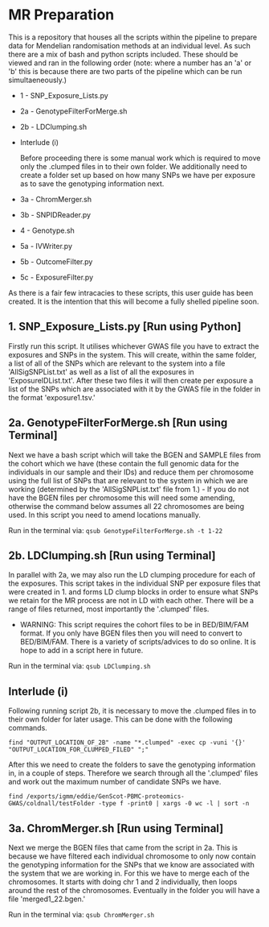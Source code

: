 # MR Preparation
This is a repository that houses all the scripts within the pipeline to prepare data for Mendelian randomisation methods at an individual level. As such there are a mix of bash and python scripts included. These should be viewed and ran in the following order (note: where a number has an 'a' or 'b' this is because there are two parts of the pipeline which can be run simultaeneously.)

- 1 - SNP_Exposure_Lists.py
- 2a - GenotypeFilterForMerge.sh
- 2b - LDClumping.sh

- Interlude (i)

  Before proceeding there is some manual work which is required to move only the .clumped files in to their own folder. We additionally need to create a folder set up based on how many SNPs we have per exposure as to save the genotyping information next.

- 3a - ChromMerger.sh
- 3b - SNPIDReader.py
- 4 - Genotype.sh
- 5a - IVWriter.py
- 5b - OutcomeFilter.py
- 5c - ExposureFilter.py

As there is a fair few intracacies to these scripts, this user guide has been created. It is the intention that this will become a fully shelled pipeline soon.

## 1. SNP_Exposure_Lists.py [Run using Python]
Firstly run this script. It utilises whichever GWAS file you have to extract the exposures and SNPs in the system. This will create, within the same folder, a list of all of the SNPs which are relevant to the system into a file 'AllSigSNPList.txt' as well as a list of all the exposures in 'ExposureIDList.txt'. After these two files it will then create per exposure a list of the SNPs which are associated with it by the GWAS file in the folder in the format 'exposure1.tsv.'

## 2a. GenotypeFilterForMerge.sh [Run using Terminal]
Next we have a bash script which will take the BGEN and SAMPLE files from the cohort which we have (these contain the full genomic data for the individuals in our sample and their IDs) and reduce them per chromosome using the full list of SNPs that are relevant to the system in which we are working (determined by the 'AllSigSNPList.txt' file from 1.) - If you do not have the BGEN files per chromosome this will need some amending, otherwise the command below assumes all 22 chromosomes are being used. In this script you need to amend locations manually. 

Run in the terminal via: ``` qsub GenotypeFilterForMerge.sh -t 1-22 ```

## 2b. LDClumping.sh [Run using Terminal]
In parallel with 2a, we may also run the LD clumping procedure for each of the exposures. This script takes in the individual SNP per exposure files that were created in 1. and forms LD clump blocks in order to ensure what SNPs we retain for the MR process are not in LD with each other. There will be a range of files returned, most importantly the '.clumped' files.
- WARNING: This script requires the cohort files to be in BED/BIM/FAM format. If you only have BGEN files then you will need to convert to BED/BIM/FAM. There is a variety of scripts/advices to do so online. It is hope to add in a script here in future.

Run in the terminal via: ``` qsub LDClumping.sh ```

## Interlude (i)
Following running script 2b, it is necessary to move the .clumped files in to their own folder for later usage. This can be done with the following commands.
```
find "OUTPUT_LOCATION_OF_2B" -name "*.clumped" -exec cp -vuni '{}' "OUTPUT_LOCATION_FOR_CLUMPED_FILED" ";"
```
After this we need to create the folders to save the genotyping information in, in a couple of steps. Therefore we search through all the '.clumped' files and work out the maximum number of candidate SNPs we have. 
```
find /exports/igmm/eddie/GenScot-PBMC-proteomics-GWAS/coldnall/testFolder -type f -print0 | xargs -0 wc -l | sort -n
```

## 3a. ChromMerger.sh [Run using Terminal]
Next we merge the BGEN files that came from the script in 2a. This is because we have filtered each individual chromosome to only now contain the genotyping information for the SNPs that we know are associated with the system that we are working in. For this we have to merge each of the chromosomes. It starts with doing chr 1 and 2 individually, then loops around the rest of the chromosomes. Eventually in the folder you will have a file 'merged1_22.bgen.'

Run in the terminal via: ``` qsub ChromMerger.sh ```
